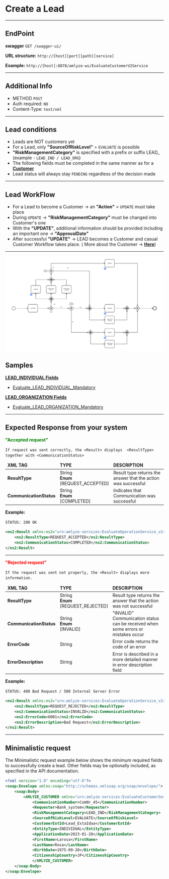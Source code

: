 # Create a Lead
---

## EndPoint

**swagger** `GET /swagger-ui/`

**URL structure:** `http://[host][port][path][service]`

**Example:** `http://[host]:8878/amlyze-ws/EvaluateCustomerV2Service`

---

## Additional Info

* METHOD ` POST ` 
* Auth required: `NO`
* Content-Type: `text/xml`
---

## Lead conditions
* Leads are NOT customers yet
* For a Lead, only <b>"SourceOfRiskLevel"</b> = `EVALUATE` is possible
* <b>"RiskManagementCategory"</b> is specified with a prefix or suffix LEAD_ (example - `LEAD_IND / LEAD_ORG`)
* The following fields must be completed in the same manner as for a [<b>Customer</b>](../customer/customer.md.md)
* Lead status will always stay `PENDING` regardless of the decision made
---

## Lead WorkFlow
* For a Lead to become a Customer → an <b>"Action"</b> = `UPDATE` must take place
* During `UPDATE` → <b>"RiskManagementCategory"</b> must be changed into Customer's one
* With the <b>"UPDATE"</b>, additional information should be provided including an important one → <b>"ApprovalDate"</b>
* After successful <b>"UPDATE"</b> → LEAD becomes a Customer and casual Customer Workflow takes place.
 ( More about the Customer → [<b>Here</b>](../customer/customer.md))

 ---
 ![Alt text](image.png)

## Samples
[<b>LEAD_INDIVIDUAL Fields</b>](INDIVIDUAL/INDIVIDUAL_Fields.md)

* [Evaluate_LEAD_INDIVIDUAL_Mandatory](INDIVIDUAL/INDIVIDUAL_Samples/evaluate_LEAD_INDIVIDUAL_Mandatory.xml) 

[<b>LEAD_ORGANIZATION Fields</b>](ORGANIZATION\ORGANIZATION_Fields.md) 
* [Evaluate_LEAD_ORGANIZATION_Mandatory](ORGANIZATION/ORGANIZATION_Samples/evaluate_LEAD_ORGANIZATION_Mandatory.xml) 

---

## Expected Response from your system

**<span style="color: green;">"Accepted request"</span>**

`If request was sent correctly, the <Result> displays  <ResultType> together with <CommunicationStatus>`

<table>
		<thead>
			<tr>
				<td><b>XML TAG</b></td>
				<td><b>TYPE</b></td>
				<td><b>DESCRIPTION</b></td>
			</tr>
		</thead>
		<tbody>
			<tr>
				<td><b>ResultType</b></td>
				<td>String<br/><b>Enum</b><br/>[REQUEST_ACCEPTED]</td>
				<td>Result type returns the answer that the action was successful</td>
			</tr>
			<tr>
				<td><b>CommunicationStatus</b></td>
				<td>String<br/><b>Enum</b><br/>[COMPLETED]</td>
				<td>Indicates that Communication was successful</td>
		</tbody>
</table>

**Example:**

`STATUS: 200 OK`
```xml
<ns2:Result xmlns:ns2="urn:amlyze-services:EvaluateOperationService_v2r0">
    <ns2:ResultType>REQUEST_ACCEPTED</ns2:ResultType>
    <ns2:CommunicationStatus>COMPLETED</ns2:CommunicationStatus>
</ns2:Result>
```
---
**<span style="color: red;">"Rejected request"</span>**

`If the request was sent not properly, the <Result> displays more information.`

<table>
		<thead>
			<tr>
				<td><b>XML TAG</b></td>
				<td><b>TYPE</b></td>
				<td><b>DESCRIPTION</b></td>
			</tr>
		</thead>
		<tbody>
			<tr>
				<td><b>ResultType</b></td>
				<td>String<br/><b>Enum</b><br/>[REQUEST_REJECTED]</td>
				<td>Result type returns the answer that the action was not successful</td>
			</tr>
			<tr>
				<td><b>CommunicationStatus</b></td>
				<td>String<br/><b>Enum</b><br/>[INVALID]</td>
				<td>"INVALID" Communication status can be received when some errors or mistakes occur</td>
            </tr>
            <tr>
				<td><b>ErrorCode</b></td>
				<td>String</td>
				<td>Error code returns the code of an error</td>
            </tr>
            <tr>
				<td><b>ErrorDescription</b></td>
				<td>String</td>
				<td>Error is described in a more detailed manner in error description field</td>
            </tr>
		</tbody>
</table>

**Example:**

`STATUS: 400 Bad Request / 500 Internal Server Error`
```xml
<ns2:Result xmlns:ns2="urn:amlyze-services:EvaluateOperationService_v2r0">
    <ns2:ResultType>REQUEST_REJECTED</ns2:ResultType>
    <ns2:CommunicationStatus>INVALID</ns2:CommunicationStatus>
    <ns2:ErrorCode>O001</ns2:ErrorCode>
    <ns2:ErrorDescription>Bad Request</ns2:ErrorDescription>
</ns2:Result>
```

------


## Minimalistic request

The Minimalistic request example below shows the minimum required fields to successfully create a lead. Other fields may be optionally included, as specified in the API documentation.



```xml
<?xml version="1.0" encoding="utf-8"?>
<soap:Envelope xmlns:soap="http://schemas.xmlsoap.org/soap/envelope/">
    <soap:Body>
        <AMLYZE_CUSTOMER xmlns="urn:amlyze-services:EvaluateCustomerService_v2r0">
            <CommunicationNumber>ComNr_45</CommunicationNumber>
            <Requester>Bank_system</Requester>
            <RiskManagementCategory>LEAD_IND</RiskManagementCategory>
            <SourceOfRiskLevel>EVALUATE</SourceOfRiskLevel>
            <CustomerExtId>Lead_ExtaIdaa</CustomerExtId>
            <EntityType>INDIVIDUAL</EntityType>
            <ApplicationDate>2023-01-20</ApplicationDate>
            <FirstName>Larosa</FirstName>
            <LastName>Rosa</LastName>
            <BirthDate>1975-09-20</BirthDate>
            <CitizenshipCountry>JP</CitizenshipCountry>
            </AMLYZE_CUSTOMER>
    </soap:Body>
</soap:Envelope>
```




